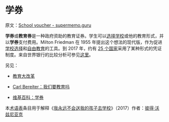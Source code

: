 # 学券

原文：[School voucher - supermemo.guru](https://supermemo.guru/wiki/School_voucher)

**学券**或**教育券**是一种政府资助的教育证券。学生可以[选择学校](https://supermemo.guru/wiki/School_choice)或他的教育形式，并以**学券**支付费用。Milton Friedman 在 1955 年提出这个想法的现代版，作为促进[学校选择](https://supermemo.guru/wiki/School_choice)和[自由教育](https://supermemo.guru/wiki/Freedom_of_education)的工具。到 2017 年，约有 [25 个国家](https://www.edchoice.org/school_choice_faqs/how-does-school-choice-work-in-other-countries/)采用了某种形式的凭证制度。来自世界银行的比较分析可参见[这里](https://supermemo.guru/wiki/Voucher_system:_promising_solutions)。

另见：

- [教育大改革](https://supermemo.guru/wiki/Grand_Education_Reform)

- [Carl Bereiter：我们要教育吗](https://supermemo.guru/wiki/Carl_Bereiter:_Must_we_educate)

- [维基百科：学券](https://en.wikipedia.org/wiki/School_voucher)

本[术语表](https://supermemo.guru/wiki/Glossary)条目用于解释《[我永远不会送我的孩子去学校](https://supermemo.guru/wiki/Problem_of_Schooling)》（2017）作者：[彼得·沃兹尼亚克](https://supermemo.guru/wiki/Piotr_Wozniak)